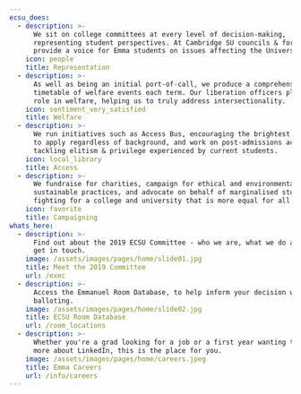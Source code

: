 ```yaml
---
ecsu_does:
  - description: >-
      We sit on college committees at every level of decision-making,
      representing student perspectives. At Cambridge SU councils & forums, we
      provide a voice for Emma students on issues affecting the University. 
    icon: people
    title: Representation
  - description: >-
      As well as being an initial port-of-call, we produce a comprehensive
      timetable of welfare events each term. Our liberation officers play a key
      role in welfare, helping us to truly address intersectionality.
    icon: sentiment_very_satisfied
    title: Welfare
  - description: >-
      We run initiatives such as Access Bus, encouraging the brightest students
      to apply regardless of background, and work on post-admissions access,
      tackling elitism & privilege experienced by current students.
    icon: local_library
    title: Access
  - description: >-
      We fundraise for charities, campaign for ethical and environmentally
      sustainable practices, and advocate on behalf of marginalised students,
      fighting for a college and university that is more equal for all.
    icon: favorite
    title: Campaigning
whats_here:
  - description: >-
      Find out about the 2019 ECSU Committee - who we are, what we do and how to
      get in touch.
    image: /assets/images/pages/home/slide01.jpg
    title: Meet the 2019 Committee
    url: /exec
  - description: >-
      Access the Emmanuel Room Database, to help inform your decision when
      balloting.
    image: /assets/images/pages/home/slide02.jpg
    title: ECSU Room Database
    url: /room_locations
  - description: >-
      Whether you're a grad looking for a job or a first year wanting to hear
      more about LinkedIn, this is the place for you.
    image: /assets/images/pages/home/careers.jpeg
    title: Emma Careers
    url: /info/careers
---
```


